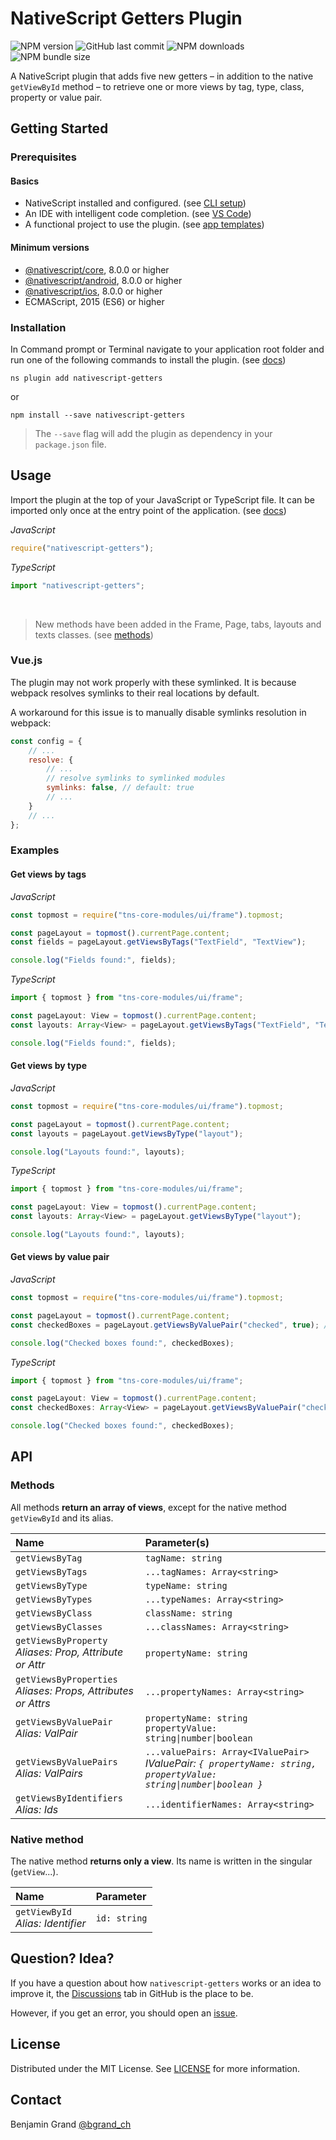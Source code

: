 # NativeScript Getters Plugin

![NPM version](https://img.shields.io/npm/v/nativescript-getters)
![GitHub last commit](https://img.shields.io/github/last-commit/bgrand-ch/nativescript-getters)
![NPM downloads](https://img.shields.io/npm/dw/nativescript-getters)
![NPM bundle size](https://img.shields.io/bundlephobia/min/nativescript-getters)

A NativeScript plugin that adds five new getters – in addition to the native `getViewById` method – to retrieve one or more views by tag, type, class, property or value pair.

## Getting Started

### Prerequisites

#### Basics

- NativeScript installed and configured. (see [CLI setup](https://docs.nativescript.org/environment-setup.html))
- An IDE with intelligent code completion. (see [VS Code](https://docs.nativescript.org/development-workflow.html#visual-studio-code))
- A functional project to use the plugin. (see [app templates](https://docs.nativescript.org/development-workflow.html#create))

#### Minimum versions

- [@nativescript/core](https://docs.nativescript.org/development-workflow.html#updating), 8.0.0 or higher
- [@nativescript/android](https://docs.nativescript.org/development-workflow.html#upgrading-platforms), 8.0.0 or higher
- [@nativescript/ios](https://docs.nativescript.org/development-workflow.html#upgrading-platforms), 8.0.0 or higher
- ECMAScript, 2015 (ES6) or higher

### Installation

In Command prompt or Terminal navigate to your application root folder and run one of the following commands to install the plugin. (see [docs](https://docs.nativescript.org/development-workflow.html#plugins))

```shell
ns plugin add nativescript-getters
```

or

```shell
npm install --save nativescript-getters
```

> The `--save` flag will add the plugin as dependency in your `package.json` file.

## Usage

Import the plugin at the top of your JavaScript or TypeScript file. It can be imported only once at the entry point of the application. (see [docs](https://v7.docs.nativescript.org/core-concepts/application-architecture#entry-point))

_JavaScript_

```javascript
require("nativescript-getters");
```

_TypeScript_

```typescript
import "nativescript-getters";
```
<br>

> New methods have been added in the Frame, Page, tabs, layouts and texts classes. (see [methods](#methods))

### Vue.js

The plugin may not work properly with these symlinked. It is because webpack resolves symlinks to their real locations by default.

A workaround for this issue is to manually disable symlinks resolution in webpack:

```javascript
const config = {
    // ...
    resolve: {
        // ...
        // resolve symlinks to symlinked modules
        symlinks: false, // default: true
        // ...
    }
    // ...
};
```

### Examples

#### Get views by tags

_JavaScript_

```javascript
const topmost = require("tns-core-modules/ui/frame").topmost;

const pageLayout = topmost().currentPage.content;
const fields = pageLayout.getViewsByTags("TextField", "TextView");

console.log("Fields found:", fields);
```

_TypeScript_

```typescript
import { topmost } from "tns-core-modules/ui/frame";

const pageLayout: View = topmost().currentPage.content;
const layouts: Array<View> = pageLayout.getViewsByTags("TextField", "TextView");

console.log("Fields found:", fields);
```

#### Get views by type

_JavaScript_

```javascript
const topmost = require("tns-core-modules/ui/frame").topmost;

const pageLayout = topmost().currentPage.content;
const layouts = pageLayout.getViewsByType("layout");

console.log("Layouts found:", layouts);
```

_TypeScript_

```typescript
import { topmost } from "tns-core-modules/ui/frame";

const pageLayout: View = topmost().currentPage.content;
const layouts: Array<View> = pageLayout.getViewsByType("layout");

console.log("Layouts found:", layouts);
```

#### Get views by value pair

_JavaScript_

```javascript
const topmost = require("tns-core-modules/ui/frame").topmost;

const pageLayout = topmost().currentPage.content;
const checkedBoxes = pageLayout.getViewsByValuePair("checked", true); // or "true"

console.log("Checked boxes found:", checkedBoxes);
```

_TypeScript_

```typescript
import { topmost } from "tns-core-modules/ui/frame";

const pageLayout: View = topmost().currentPage.content;
const checkedBoxes: Array<View> = pageLayout.getViewsByValuePair("checked", true); // or "true"

console.log("Checked boxes found:", checkedBoxes);
```

## API

### Methods

All methods **return an array of views**, except for the native method `getViewById` and its alias.

Name | Parameter(s)
:--- | :-----------
`getViewsByTag` | `tagName: string`
`getViewsByTags` | `...tagNames: Array<string>`
`getViewsByType` | `typeName: string`
`getViewsByTypes` | `...typeNames: Array<string>`
`getViewsByClass` | `className: string`
`getViewsByClasses` | `...classNames: Array<string>`
`getViewsByProperty` <br> _Aliases: Prop, Attribute or Attr_ | `propertyName: string`
`getViewsByProperties` <br> _Aliases: Props, Attributes or Attrs_ | `...propertyNames: Array<string>`
`getViewsByValuePair` <br> _Alias: ValPair_ | `propertyName: string` <br> `propertyValue: string\|number\|boolean`
`getViewsByValuePairs` <br> _Alias: ValPairs_ | `...valuePairs: Array<IValuePair>` <br> _IValuePair: `{ propertyName: string, propertyValue: string\|number\|boolean }`_
`getViewsByIdentifiers` <br> _Alias: Ids_ | `...identifierNames: Array<string>`

### Native method

The native method **returns only a view**. Its name is written in the singular (`getView`...).

Name | Parameter
:--- | :--------
`getViewById` <br> _Alias: Identifier_ | `id: string`

## Question? Idea?

If you have a question about how `nativescript-getters` works or an idea to improve it, the [Discussions](https://github.com/bgrand-ch/nativescript-getters/discussions) tab in GitHub is the place to be.

However, if you get an error, you should open an [issue](https://github.com/bgrand-ch/nativescript-getters/issues).

## License

Distributed under the MIT License. See [LICENSE](https://github.com/bgrand-ch/nativescript-getters/blob/main/LICENSE.md) for more information.

## Contact

Benjamin Grand [@bgrand_ch](https://twitter.com/bgrand_ch)
